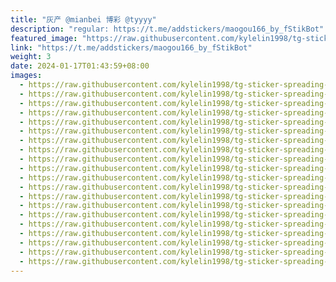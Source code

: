 ```yaml
---
title: "灰产 @mianbei 博彩 @tyyyy"
description: "regular: https://t.me/addstickers/maogou166_by_fStikBot"
featured_image: "https://raw.githubusercontent.com/kylelin1998/tg-sticker-spreading-worldwide-images/main/img/a0ede43c-8062-44ea-aab2-653263936a04.jpg"
link: "https://t.me/addstickers/maogou166_by_fStikBot"
weight: 3
date: 2024-01-17T01:43:59+08:00
images:
  - https://raw.githubusercontent.com/kylelin1998/tg-sticker-spreading-worldwide-images/main/img/a0ede43c-8062-44ea-aab2-653263936a04.jpg
  - https://raw.githubusercontent.com/kylelin1998/tg-sticker-spreading-worldwide-images/main/img/6944e00f-5f74-4122-8cad-4e2f5edef05a.jpg
  - https://raw.githubusercontent.com/kylelin1998/tg-sticker-spreading-worldwide-images/main/img/f37f3144-8b6f-418b-8b9a-18277534ec8a.jpg
  - https://raw.githubusercontent.com/kylelin1998/tg-sticker-spreading-worldwide-images/main/img/ea870e6e-c784-4984-8387-0335fa27c714.jpg
  - https://raw.githubusercontent.com/kylelin1998/tg-sticker-spreading-worldwide-images/main/img/6d850cd0-37b0-49d4-920a-036ba6000edc.jpg
  - https://raw.githubusercontent.com/kylelin1998/tg-sticker-spreading-worldwide-images/main/img/a6bd56a0-7b1b-465b-b42e-31177c6b6803.jpg
  - https://raw.githubusercontent.com/kylelin1998/tg-sticker-spreading-worldwide-images/main/img/56267fde-2a43-4ebb-b3a6-af15c928168f.jpg
  - https://raw.githubusercontent.com/kylelin1998/tg-sticker-spreading-worldwide-images/main/img/04e6d413-a7d2-4efb-9c90-15f468c7f1af.jpg
  - https://raw.githubusercontent.com/kylelin1998/tg-sticker-spreading-worldwide-images/main/img/b400a15d-5325-4423-8e4f-478c5e9b2b37.jpg
  - https://raw.githubusercontent.com/kylelin1998/tg-sticker-spreading-worldwide-images/main/img/616acbb1-e9e4-4193-8df4-71b2333592b5.jpg
  - https://raw.githubusercontent.com/kylelin1998/tg-sticker-spreading-worldwide-images/main/img/212dbbc7-b941-444d-bf7e-f1a0a9919498.jpg
  - https://raw.githubusercontent.com/kylelin1998/tg-sticker-spreading-worldwide-images/main/img/dee66f6b-2a86-43e7-a997-1046da0b4ea5.jpg
  - https://raw.githubusercontent.com/kylelin1998/tg-sticker-spreading-worldwide-images/main/img/7828976b-ea8f-455c-9442-3ea3113c8c6b.jpg
  - https://raw.githubusercontent.com/kylelin1998/tg-sticker-spreading-worldwide-images/main/img/5bf9a31b-3f3f-4090-82ce-582bb81fc933.jpg
  - https://raw.githubusercontent.com/kylelin1998/tg-sticker-spreading-worldwide-images/main/img/c38fa1f4-ba84-410e-9b68-04b585cf9207.jpg
  - https://raw.githubusercontent.com/kylelin1998/tg-sticker-spreading-worldwide-images/main/img/a0b17a06-374a-4ec3-a5b8-0e22b662bec7.jpg
  - https://raw.githubusercontent.com/kylelin1998/tg-sticker-spreading-worldwide-images/main/img/b5ff5f7a-4478-4601-a226-6f4a4a7f0b5f.jpg
  - https://raw.githubusercontent.com/kylelin1998/tg-sticker-spreading-worldwide-images/main/img/949847a4-d303-47fe-b30d-69b5052a03ed.jpg
  - https://raw.githubusercontent.com/kylelin1998/tg-sticker-spreading-worldwide-images/main/img/8f49c2a9-1f9f-4b62-a330-cd8664394286.jpg
  - https://raw.githubusercontent.com/kylelin1998/tg-sticker-spreading-worldwide-images/main/img/79ce26ba-23dc-4a89-90d1-4dfaea826f9f.jpg
---
```

